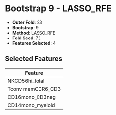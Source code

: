 # Bootstrap 9 - LASSO_RFE

- **Outer Fold**: 23
- **Bootstrap**: 9
- **Method**: LASSO_RFE
- **Fold Seed**: 72
- **Features Selected**: 4

## Selected Features

| Feature |
|---------|
| NKCD56hi_total |
| Tconv memCCR6_CD3 |
| CD16mono_CD3neg |
| CD14mono_myeloid |
